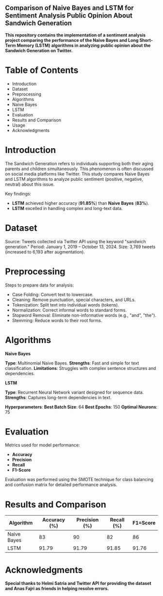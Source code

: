 ## Comparison of Naive Bayes and LSTM for Sentiment Analysis Public Opinion About Sandwich Generation

**This repository contains the implementation of a sentiment analysis project comparing the performance of the Naive Bayes and Long Short-Term Memory (LSTM) algorithms in analyzing public opinion about the Sandwich Generation on Twitter.**

# Table of Contents

- Introduction
- Dataset
- Preprocessing
- Algorithms
- Naive Bayes
- LSTM
- Evaluation
- Results and Comparison
- Usage
- Acknowledgments

# Introduction

The Sandwich Generation refers to individuals supporting both their aging parents and children simultaneously. This phenomenon is often discussed on social media platforms like Twitter. This study compares Naive Bayes and LSTM algorithms to analyze public sentiment (positive, negative, neutral) about this issue.

Key findings:
- **LSTM** achieved higher accuracy (**91.85%**) than **Naive Bayes** (**83%**).
- **LSTM** excelled in handling complex and long-text data.

# Dataset

Source: Tweets collected via Twitter API using the keyword "sandwich generation."
Period: January 1, 2019 – October 13, 2024.
Size: 3,769 tweets (increased to 6,193 after augmentation).

# Preprocessing

Steps to prepare data for analysis:

- Case Folding: Convert text to lowercase.
- Cleaning: Remove punctuation, special characters, and URLs.
- Tokenization: Split text into individual words (tokens).
- Normalization: Correct informal words to standard forms.
- Stopword Removal: Eliminate non-informative words (e.g., "and", "the").
- Stemming: Reduce words to their root forms.

# Algorithms

**Naive Bayes**

**Type**: Multinomial Naive Bayes.
**Strengths**: Fast and simple for text classification.
**Limitations**: Struggles with complex sentence structures and dependencies.

**LSTM**

**Type**: Recurrent Neural Network variant designed for sequence data.
**Strengths**: Captures long-term dependencies in text.

**Hyperparameters**:
**Best Batch Size**: 64
**Best Epochs**: 150
**Optimal Neurons**: 75

# Evaluation
Metrics used for model performance:

- **Accuracy**
- **Precision**
- **Recall**
- **F1-Score**

Evaluation was performed using the SMOTE technique for class balancing and confusion matrix for detailed performance analysis.


# Results and Comparison

| Algorithm     | Accuracy (%)  | Precision (%) | Recall (%) | F1=Score |
| --------------| --------------| ------------- | -----------|----------|
| Naive Bayes   | 83            | 90            | 82         | 86       |
| LSTM          | 91.79         | 91.79         | 91.85      | 91.76    |


# Acknowledgments

**Special thanks to Helmi Satria and Twitter API for providing the dataset and Anas Fajri as friends in helping resolve errors.**